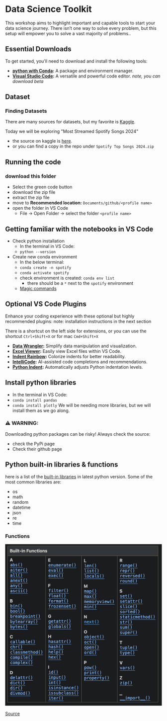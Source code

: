 
# Data Science Toolkit
This workshop aims to highlight important and capable tools to start your data science journey. There isn’t one way to solve every problem, but this setup will empower you to solve a vast majority of problems..

## Essential Downloads

To get started, you'll need to download and install the following tools:

- **[python with Conda](https://docs.anaconda.com/miniconda/):** A package and environment manager.
- **[Visual Studio Code](https://code.visualstudio.com/download):** A versatile and powerful code editor. _note, you can download beta_


## Dataset

### Finding Datasets

There are many sources for datasets, but my favorite is [Kaggle](https://www.kaggle.com/datasets).

Today we will be exploring "Most Streamed Spotify Songs 2024" 
* the source on kaggle is [here](https://www.kaggle.com/datasets/nelgiriyewithana/most-streamed-spotify-songs-2024).
* or you can find a copy in the repo under `Spotify Top Songs 2024.zip`


## Running the code
### download this folder
* Select the green code button
* download the zip file
* extract the zip file
* move to **Recommended location:** `Documents/github/<profile name>`
* open the folder in VS Code
  * File -> Open Folder -> select the folder `<profile name>`


## Getting familiar with the notebooks in VS Code
* Check python installation
  * In the terminal in VS Code:
  * `python --version`
* Create new conda environment
  * In the below terminal:
  * `conda create -n spotify`
  * `conda activate spotify`
  * check environment is created: `conda env list`
    * there should be a `*` next to the `spotify` environment
  * [Magic commands](https://ipython.readthedocs.io/en/stable/interactive/magics.html)

## Optional VS Code Plugins

Enhance your coding experience with these optional but highly recommended plugins:
note: installation instructions in the next section

There is a shortcut on the left side for extensions, or you can use the shortcut `Ctrl+Shift+X` or for mac `Cmd+Shift+X`


- **[Data Wrangler](https://marketplace.visualstudio.com/items?itemName=ms-toolsai.datawrangler):** Simplify data manipulation and visualization.
- **[Excel Viewer](https://marketplace.visualstudio.com/items?itemName=GrapeCity.gc-excelviewer):** Easily view Excel files within VS Code.
- **[Indent Rainbow](https://marketplace.visualstudio.com/items?itemName=oderwat.indent-rainbow):** Colorize indents for better readability.
- **[IntelliCode](https://marketplace.visualstudio.com/items?itemName=VisualStudioExptTeam.vscodeintellicode):** AI-assisted code completions and recommendations.
- **[Python Indent](https://marketplace.visualstudio.com/items?itemName=KevinRose.vsc-python-indent):** Automatically adjusts Python indentation levels.


## Install python libraries
* In the terminal in VS Code:
* `conda install pandas`
* `conda install plotly`
We will be needing more libraries, but we will install them as we go along.

### ⚠️ WARNING:
Downloading python packages can be risky! Always check the source:
* check the PyPi page
* Check their github page


## Python built-in libraries & functions
here is a list of the [built-in libraries](https://docs.python.org/3/library/index.html) in latest python version.
Some of the most common libraries are:
* os
* math
* random
* datetime
* json
* re
* time

### Functions
![alt text](image.png)

[Source](https://docs.python.org/3/library/functions.html)


